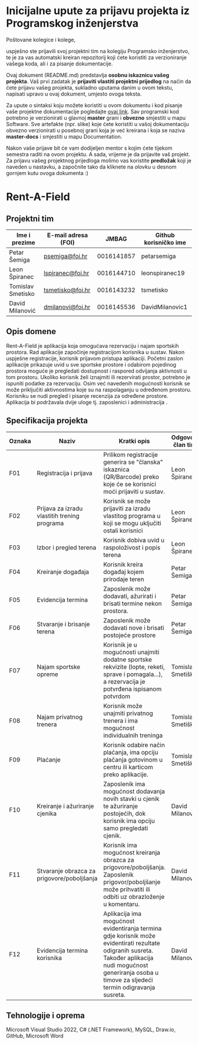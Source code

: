 # Inicijalne upute za prijavu projekta iz Programskog inženjerstva

Poštovane kolegice i kolege, 

uspješno ste prijavili svoj projektni tim na kolegiju Programsko inženjerstvo, te je za vas automatski kreiran repozitorij koji ćete koristiti za verzioniranje vašega koda, ali i za pisanje dokumentacije.

Ovaj dokument (README.md) predstavlja **osobnu iskaznicu vašeg projekta**. Vaš prvi zadatak je **prijaviti vlastiti projektni prijedlog** na način da ćete prijavu vašeg projekta, sukladno uputama danim u ovom tekstu, napisati upravo u ovaj dokument, umjesto ovoga teksta.

Za upute o sintaksi koju možete koristiti u ovom dokumentu i kod pisanje vaše projektne dokumentacije pogledajte [ovaj link](https://guides.github.com/features/mastering-markdown/).
Sav programski kod potrebno je verzionirati u glavnoj **master** grani i **obvezno** smjestiti u mapu Software. Sve artefakte (npr. slike) koje ćete koristiti u vašoj dokumentaciju obvezno verzionirati u posebnoj grani koja je već kreirana i koja se naziva **master-docs** i smjestiti u mapu Documentation.

Nakon vaše prijave bit će vam dodijeljen mentor s kojim ćete tijekom semestra raditi na ovom projektu. A sada, vrijeme je da prijavite vaš projekt. Za prijavu vašeg projektnog prijedloga molimo vas koristite **predložak** koji je naveden u nastavku, a započnite tako da kliknete na *olovku* u desnom gornjem kutu ovoga dokumenta :) 

# Rent-A-Field


## Projektni tim

Ime i prezime | E-mail adresa (FOI) | JMBAG | Github korisničko ime
------------  | ------------------- | ----- | ---------------------
Petar Šemiga | psemiga@foi.hr | 0016141857 | petarsemiga
Leon Špiranec | lspiranec@foi.hr | 0016144710 | leonspiranec19
Tomislav Smetisko | tsmetisko@foi.hr | 0016143232 | tsmetisko
David Milanović | dmilanovi@foi.hr | 0016145536 | DavidMilanovic1

## Opis domene
Rent-A-Field je aplikacija koja omogućava rezervaciju i najam sportskih prostora. Rad aplikacije započinje registracijom korisnika u sustav. 
Nakon uspješne registracije, korisnik prijavom pristupa aplikaciji. 
Početni zaslon aplikacije prikazuje uvid u sve sportske prostore i odabirom pojedinog prostora moguće je pregledati dostupnost i raspored odvijanja aktivnosti u tom prostoru. 
Ukoliko korisnik želi iznajmiti ili rezervirati prostor, potrebno je ispuniti podatke za rezervaciju. 
Osim već navedenih mogućnosti korisnik se može priključiti aktivnostima koje su na raspolaganju u određenom prostoru. 
Korisniku se nudi pregled i pisanje recenzija za određene prostore. 
Aplikacija bi podržavala dvije uloge tj. zaposlenici i administracija .

## Specifikacija projekta
Oznaka | Naziv | Kratki opis | Odgovorni član tima
------ | ----- | ----------- | -------------------
F01 | Registracija i prijava| Prilikom registracije generira se "članska" iskaznica (QR/Barcode) preko koje će se korisnici moći prijaviti u sustav. | Leon Špiranec
F02 | Prijava za izradu vlastitih trening programa | Korisnik se može prijaviti za izradu vlastitog programa u koji se mogu uključiti ostali korisnici | Leon Špiranec
F03 | Izbor i pregled terena | Korisnik dobiva uvid u raspoloživost i popis terena | Leon Špiranec
F04 | Kreiranje događaja | Korisnik kreira događaj kojem prirodaje teren | Petar Šemiga
F05 | Evidencija termina | Zaposlenik može dodavati, ažurirati i brisati termine nekon prostora. | Petar Šemiga
F06 | Stvaranje i brisanje terena | Zaposlenik može dodavati nove i brisati postojeće prostore | Petar Šemiga
F07 | Najam sportske opreme | Korisnik je u mogućnosti unajmiti dodatne sportske rekvizite (lopte, reketi, sprave i pomagala...), a rezervacija je potvrđena ispisanom potvrdom | Tomislav Smetiško
F08 | Najam privatnog trenera | Korisnik može unajmiti privatnog trenera i ima mogućnost individualnih treninga | Tomislav Smetiško
F09 | Plaćanje | Korisnik odabire način plaćanja, ima opciju plačanja gotovinom u centru ili karticom preko aplikacije. | Tomislav Smetiško
F10 | Kreiranje i ažuriranje cjenika | Zaposlenik ima mogućnost dodavanja novih stavki u cjenik te ažuriranje postojećih, dok korisnik ima opciju samo pregledati cjenik. | David Milanović
F11 | Stvaranje obrazca za prigovore/poboljšanja | Korisnik ima mogućnost kreiranja obrazca za prigovore/poboljšanja. Zaposlenik prigovor/poboljšanje može prihvatiti ili odbiti uz obrazloženje u komentaru. | David Milanović
F12 | Evidencija termina korisnika | Aplikacija ima mogućnost evidentiranja termina gdje korisnik može evidentirati rezultate odigranih susreta. Također aplikacija nudi mogućnost generiranja osoba u timove za sljedeći termin odigravanja susreta. | David Milanović



## Tehnologije i oprema
Microsoft Visual Studio 2022, C# (.NET Framework), MySQL, Draw.io, GitHub, Microsoft Word

